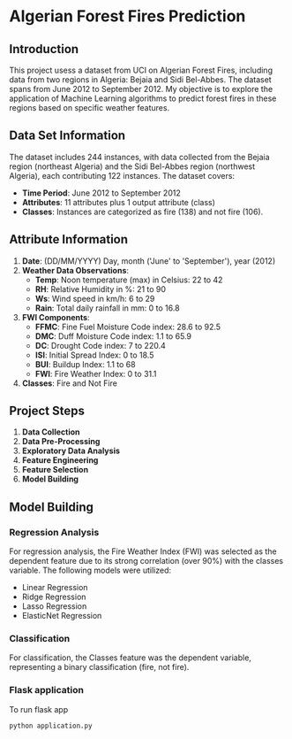 # Algerian Forest Fires Prediction

## Introduction

This project usess a dataset from UCI on Algerian Forest Fires, including data from two regions in Algeria: Bejaia and Sidi Bel-Abbes. The dataset spans from June 2012 to September 2012. My objective is to explore the application of Machine Learning algorithms to predict forest fires in these regions based on specific weather features.

## Data Set Information

The dataset includes 244 instances, with data collected from the Bejaia region (northeast Algeria) and the Sidi Bel-Abbes region (northwest Algeria), each contributing 122 instances. The dataset covers:

- **Time Period**: June 2012 to September 2012
- **Attributes**: 11 attributes plus 1 output attribute (class)
- **Classes**: Instances are categorized as fire (138) and not fire (106).

## Attribute Information

1. **Date**: (DD/MM/YYYY) Day, month ('June' to 'September'), year (2012)
2. **Weather Data Observations**:
   - **Temp**: Noon temperature (max) in Celsius: 22 to 42
   - **RH**: Relative Humidity in %: 21 to 90
   - **Ws**: Wind speed in km/h: 6 to 29
   - **Rain**: Total daily rainfall in mm: 0 to 16.8
3. **FWI Components**:
   - **FFMC**: Fine Fuel Moisture Code index: 28.6 to 92.5
   - **DMC**: Duff Moisture Code index: 1.1 to 65.9
   - **DC**: Drought Code index: 7 to 220.4
   - **ISI**: Initial Spread Index: 0 to 18.5
   - **BUI**: Buildup Index: 1.1 to 68
   - **FWI**: Fire Weather Index: 0 to 31.1
4. **Classes**: Fire and Not Fire

## Project Steps

1. **Data Collection**
2. **Data Pre-Processing**
3. **Exploratory Data Analysis**
4. **Feature Engineering**
5. **Feature Selection**
6. **Model Building**

## Model Building

### Regression Analysis

For regression analysis, the Fire Weather Index (FWI) was selected as the dependent feature due to its strong correlation (over 90%) with the classes variable. The following models were utilized:

- Linear Regression
- Ridge Regression
- Lasso Regression
- ElasticNet Regression

### Classification

For classification, the Classes feature was the dependent variable, representing a binary classification (fire, not fire).

### Flask application

To run flask app

```bash
python application.py


